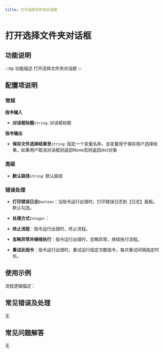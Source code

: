 ```yaml
---
title: 打开选择文件夹对话框
---
```


# 打开选择文件夹对话框

## 功能说明

:::tip 功能描述
打开选择文件夹对话框
:::

## 配置项说明

### 常规

**指令输入**

- **对话框标题**`string`: 对话框标题


**指令输出**

- **保存文件选择结果至**`string`: 指定一个变量名称，该变量用于保存用户选择结果，如果用户取消对话框则返回None否则返回dict对象

### 高级

- **默认路径**`string`: 默认路径

### 错误处理

- **打印错误日志**`Boolean`：当指令运行出错时，打印错误日志到【日志】面板。默认勾选。

- **处理方式**`Integer`：

 - **终止流程**：指令运行出错时，终止流程。

 - **忽略异常并继续执行**：指令运行出错时，忽略异常，继续执行流程。

 - **重试此指令**：指令运行出错时，重试运行指定次数指令，每次重试间隔指定时长。

## 使用示例

流程逻辑描述：

## 常见错误及处理

无

## 常见问题解答

无

